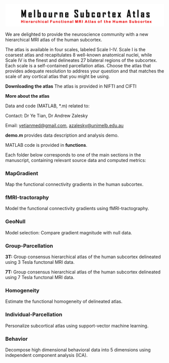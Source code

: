 ![alt test](images/logo.jpg)

We are delighted to provide the neuroscience community with a new hierarchical MRI atlas of the human subcortex. 

The atlas is available in four scales, labeled Scale I-IV. Scale I is the coarsest atlas and recapitulates 8 well-known anatomical nuclei, while Scale IV is the finest and delineates 27 bilateral regions of the subcortex. Each scale is a self-contained parcellation atlas. Choose the atlas that provides adequate resolution to address your question and that matches the scale of any cortical atlas that you might be using. 

**Downloading the atlas** The atlas is provided in NIFTI and CIFTI 

**More about the atlas**

Data and code (MATLAB, *.m) related to:

Contact: Dr Ye Tian, Dr Andrew Zalesky

Email: yetianmed@gmail.com, azalesky@unimelb.edu.au

**demo.m** provides data description and analysis demo.

MATLAB code is provided in **functions**.

Each folder below corresponds to one of the main sections in the manuscript, containing relevant source data and computed metrics:

### MapGradient

   Map the functional connectivity gradients in the human subcortex.

### fMRI-tractoraphy

   Model the functional connectivity gradients using fMRI-tractography.

### GeoNull

   Model selection: Compare gradient magnitude with null data.

### Group-Parcellation

   **3T:** Group consensus hierarchical atlas of the human subcortex delineated using 3 Tesla functonal MRI data.  

   **7T:** Group consensus hierarchical atlas of the human subcortex delineated using 7 Tesla functonal MRI data.  

### Homogeneity

   Estimate the functional homogeneity of delineated atlas.

### Individual-Parcellation

   Personalize subcortical atlas using support-vector machine learning. 
   
### Behavior

   Decompose high dimensional behavioral data into 5 dimensions using independent component analysis (ICA).







 

 
